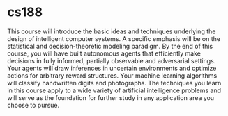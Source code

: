 # cs188
This course will introduce the basic ideas and techniques underlying the design of intelligent computer systems.
A specific emphasis will be on the statistical and decision-theoretic modeling paradigm.
By the end of this course, you will have built autonomous agents that efficiently make decisions in fully informed, 
partially observable and adversarial settings. Your agents will draw inferences in uncertain environments and optimize actions for arbitrary reward structures. 
Your machine learning algorithms will classify handwritten digits and photographs.
The techniques you learn in this course apply to a wide variety of artificial intelligence problems 
and will serve as the foundation for further study in any application area you choose to pursue.
